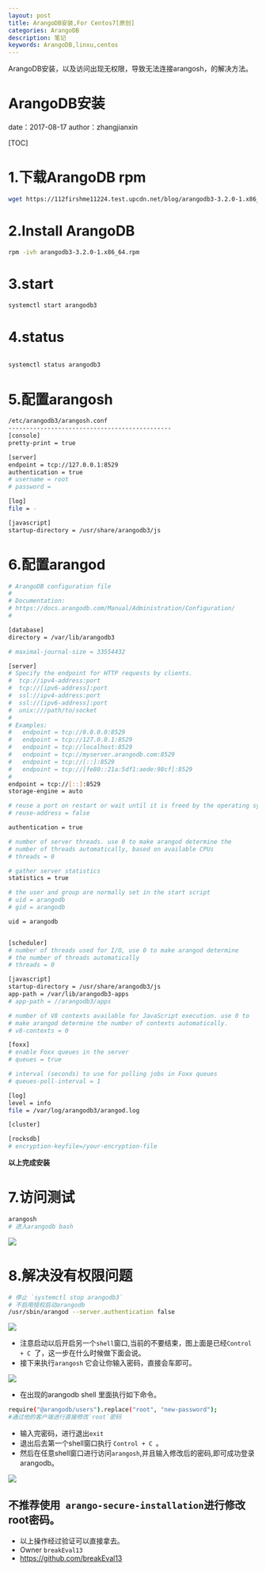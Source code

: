 ```yaml
---
layout: post
title: ArangoDB安装,For Centos7[原创]
categories: ArangoDB
description: 笔记
keywords: ArangoDB,linxu,centos
---
```



ArangoDB安装，以及访问出现无权限，导致无法连接arangosh，的解决方法。

#  ArangoDB安装
date：2017-08-17
author：zhangjianxin

[TOC]

#  1.下载ArangoDB rpm
```bash
wget https://112firshme11224.test.upcdn.net/blog/arangodb3-3.2.0-1.x86_64.rpm
```
#  2.Install ArangoDB
```bash
rpm -ivh arangodb3-3.2.0-1.x86_64.rpm
```
#  3.start
```bash
systemctl start arangodb3
```
#  4.status

```bash

systemctl status arangodb3
```
#  5.配置arangosh
```bash
/etc/arangodb3/arangosh.conf
----------------------------------------------
[console]
pretty-print = true

[server]
endpoint = tcp://127.0.0.1:8529
authentication = true
# username = root
# password =

[log]
file = -

[javascript]
startup-directory = /usr/share/arangodb3/js

```
#  6.配置arangod
```bash
# ArangoDB configuration file
#
# Documentation:
# https://docs.arangodb.com/Manual/Administration/Configuration/
#

[database]
directory = /var/lib/arangodb3

# maximal-journal-size = 33554432

[server]
# Specify the endpoint for HTTP requests by clients.
#  tcp://ipv4-address:port
#  tcp://[ipv6-address]:port
#  ssl://ipv4-address:port
#  ssl://[ipv6-address]:port
#  unix:///path/to/socket
#
# Examples:
#   endpoint = tcp://0.0.0.0:8529
#   endpoint = tcp://127.0.0.1:8529
#   endpoint = tcp://localhost:8529
#   endpoint = tcp://myserver.arangodb.com:8529
#   endpoint = tcp://[::]:8529
#   endpoint = tcp://[fe80::21a:5df1:aede:98cf]:8529
#
endpoint = tcp://[::]:8529
storage-engine = auto

# reuse a port on restart or wait until it is freed by the operating system
# reuse-address = false

authentication = true

# number of server threads. use 0 to make arangod determine the
# number of threads automatically, based on available CPUs
# threads = 0

# gather server statistics
statistics = true

# the user and group are normally set in the start script
# uid = arangodb
# gid = arangodb

uid = arangodb


[scheduler]
# number of threads used for I/O, use 0 to make arangod determine
# the number of threads automatically
# threads = 0

[javascript]
startup-directory = /usr/share/arangodb3/js
app-path = /var/lib/arangodb3-apps
# app-path = //arangodb3/apps

# number of V8 contexts available for JavaScript execution. use 0 to
# make arangod determine the number of contexts automatically.
# v8-contexts = 0

[foxx]
# enable Foxx queues in the server
# queues = true

# interval (seconds) to use for polling jobs in Foxx queues
# queues-poll-interval = 1

[log]
level = info
file = /var/log/arangodb3/arangod.log

[cluster]

[rocksdb]
# encryption-keyfile=/your-encryption-file
```

**以上完成安装**

# 7.访问测试

```bash
arangosh
# 进入arangodb bash
```
![](https://112firshme11224.test.upcdn.net/blog/20E4E40601E232AFEB557A2260F5BA20.png)


# 8.解决没有权限问题
 ```bash
 # 停止 `systemctl stop arangodb3`
 # 不启用授权启动arangodb
/usr/sbin/arangod --server.authentication false

 ```

![](https://112firshme11224.test.upcdn.net/blog/WX20170817-231202@2x.png)
 * 注意启动以后开启另一个`shell`窗口,当前的不要结束，图上面是已经`Control + C `了，这一步在什么时候做下面会说。
 * 接下来执行`arangosh` 它会让你输入密码，直接会车即可。

![](https://112firshme11224.test.upcdn.net/blog/WX20170817-231311@2x.png)

 * 在出现的arangodb shell 里面执行如下命令。

```bash
require("@arangodb/users").replace("root", "new-password");
#通过他的客户端进行直接修改`root`密码
```
 * 输入完密码，进行退出`exit`
 * 退出后去第一个shell窗口执行 `Control + C `。
 * 然后在任意shell窗口进行访问`arangosh`,并且输入修改后的密码,即可成功登录arangodb。

![](https://112firshme11224.test.upcdn.net/blog/WX20170817-231323@2x.png)

## 不推荐使用` arango-secure-installation`进行修改root密码。

* 以上操作经过验证可以直接拿去。
* Owner `breakEval13`
* https://github.com/breakEval13